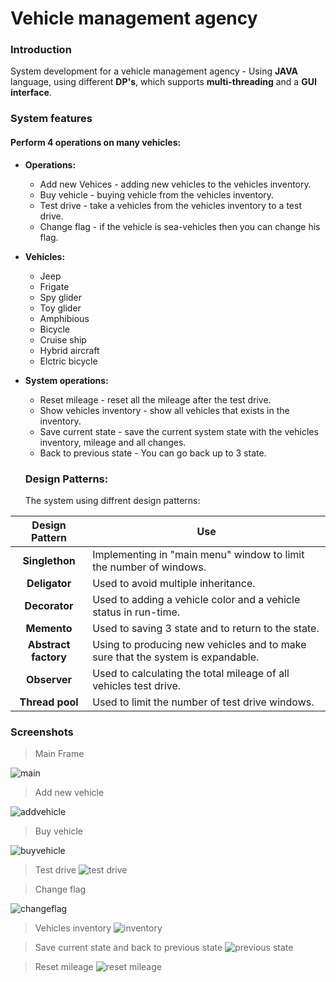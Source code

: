 # Vehicle management agency

### Introduction
System development for a vehicle management agency - Using **JAVA** language, using different **DP's**, which supports **multi-threading** and a **GUI interface**.

### System features
#### Perform 4 operations on many vehicles:
+ **Operations:**
  * Add new Vehices - adding new vehicles to the vehicles inventory.
  * Buy vehicle - buying vehicle from  the vehicles inventory.
  * Test drive - take a vehicles from the vehicles inventory to a test drive.
  * Change flag - if the vehicle is sea-vehicles then you can change his flag.
+ **Vehicles:**
  * Jeep
  * Frigate
  * Spy glider
  * Toy glider
  * Amphibious
  * Bicycle
  * Cruise ship
  * Hybrid aircraft
  * Elctric bicycle
+ **System operations:**
  * Reset mileage - reset all the mileage after the test drive.
  * Show vehicles inventory - show all vehicles that exists in the inventory.
  * Save current state - save the current system state with the vehicles inventory, mileage and all changes.
  * Back to previous state - You can go back up to 3 state.
  
  ### Design Patterns:
  The system using diffrent design patterns:
  
|Design Pattern  | Use |
| :-------------: | ------------- |
| **Singlethon**  | Implementing in "main menu" window to limit the number of windows.  |
| **Deligator**  | Used to avoid multiple inheritance.   |
| **Decorator** | Used to adding a vehicle color and a vehicle status in run-time. |
| **Memento** | Used to saving 3 state and to return to the state. |
| **Abstract factory** | Using to producing new vehicles and to make sure that the system is expandable. |
| **Observer**| Used to calculating the total mileage of all vehicles test drive. |
| **Thread pool**| Used to limit the number of test drive windows. |

### Screenshots
> Main Frame

![main](https://user-images.githubusercontent.com/33221427/56469860-dd506580-6447-11e9-90cf-603292ddddbd.jpg)

> Add new vehicle

![addvehicle](https://user-images.githubusercontent.com/33221427/56470649-6f10a080-6451-11e9-99d7-e42c8225a000.gif)

> Buy vehicle 

![buyvehicle](https://user-images.githubusercontent.com/33221427/56470756-a16ecd80-6452-11e9-8fc8-8f0f5fcba5d6.gif)

> Test drive 
![test drive](https://user-images.githubusercontent.com/33378368/45181816-30163d80-b228-11e8-8db2-a3f4b9aeef90.gif)

> Change flag 

![changeflag](https://user-images.githubusercontent.com/33221427/56471061-71292e00-6456-11e9-95cb-6c7b34906b59.gif)

> Vehicles inventory
![inventory](https://user-images.githubusercontent.com/33378368/45181812-2f7da700-b228-11e8-8f4b-31dcbadcdb7e.gif)

> Save current state and back to previous state
![previous state](https://user-images.githubusercontent.com/33378368/45181813-2f7da700-b228-11e8-84ce-50dff08cd80e.gif)

> Reset mileage
![reset mileage](https://user-images.githubusercontent.com/33378368/45181815-30163d80-b228-11e8-9144-81c38043b907.gif)



  
  


